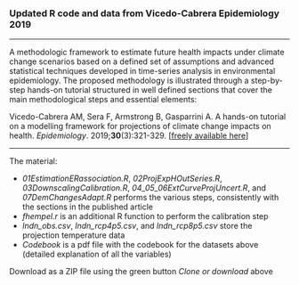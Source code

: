 
### Updated R code and data from Vicedo-Cabrera Epidemiology 2019

--------------------------------------------------------------------------------

A methodologic framework to estimate future health impacts under climate change
scenarios based on a defined set of assumptions and advanced statistical techniques
developed in time-series analysis in environmental epidemiology. The proposed
methodology is illustrated through a step-by-step hands-on tutorial structured in well defined sections that cover the main methodological steps and essential elements:

Vicedo-Cabrera AM, Sera F, Armstrong B, Gasparrini A. A hands-on tutorial on a modelling framework for projections of climate change impacts on health. *Epidemiology*. 2019;**30**(3):321-329. [[freely available here](http://www.ag-myresearch.com/2019_vicedo-cabrera_Epidem.html)]

--------------------------------------------------------------------------------

The material:

  * *01EstimationERassociation.R*, *02ProjExpHOutSeries.R*, *03DownscalingCalibration.R*, *04_05_06ExtCurveProjUncert.R*, and *07DemChangesAdapt.R*  performs the various steps, consistently with the sections in the published article
  * *fhempel.r* is an additional R function to perform the calibration step
  * *lndn_obs.csv*, *lndn_rcp4p5.csv*, and *lndn_rcp8p5.csv* store the projection temperature data
  * *Codebook* is a pdf file with the codebook for the datasets above (detailed explanation of all the variables)
  
Download as a ZIP file using the green button *Clone or download* above
